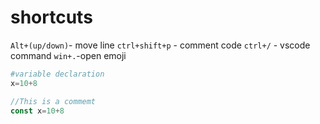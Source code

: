  # shortcuts

`Alt+(up/down)`- move line
`ctrl+shift+p` - comment code
`ctrl+/` - vscode command
`win+.`-open emoji

```python
#variable declaration
x=10+8
```

```js
//This is a commemt
const x=10+8
